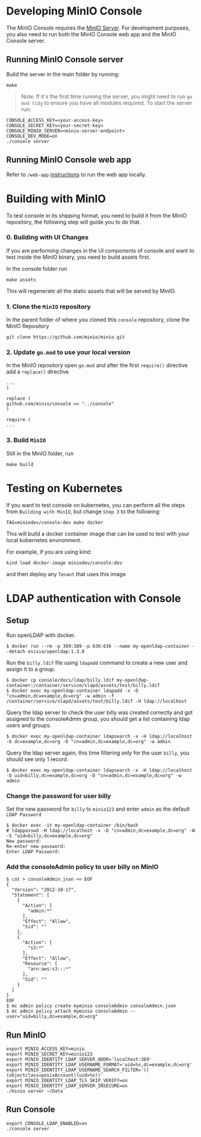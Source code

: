 # Developing MinIO Console

The MinIO Console requires the [MinIO Server](https://github.com/minio/minio). For development purposes, you also need
to run both the MinIO Console web app and the MinIO Console server.

## Running MinIO Console server

Build the server in the main folder by running:

```
make
```

> Note: If it's the first time running the server, you might need to run `go mod tidy` to ensure you have all modules
> required.
> To start the server run:

```
CONSOLE_ACCESS_KEY=<your-access-key>
CONSOLE_SECRET_KEY=<your-secret-key>
CONSOLE_MINIO_SERVER=<minio-server-endpoint>
CONSOLE_DEV_MODE=on
./console server
```

## Running MinIO Console web app

Refer to `/web-app` [instructions](/web-app/README.md) to run the web app locally.

# Building with MinIO

To test console in its shipping format, you need to build it from the MinIO repository, the following step will guide
you to do that.

### 0. Building with UI Changes

If you are performing changes in the UI components of console and want to test inside the MinIO binary, you need to
build assets first.

In the console folder run

```shell
make assets
```

This will regenerate all the static assets that will be served by MinIO.

### 1. Clone the `MinIO` repository

In the parent folder of where you cloned this `console` repository, clone the MinIO Repository

```shell
git clone https://github.com/minio/minio.git
```

### 2. Update `go.mod` to use your local version

In the MinIO repository open `go.mod` and after the first `require()` directive add a `replace()` directive

```
...
)

replace (
github.com/minio/console => "../console"
)

require (
...
```

### 3. Build `MinIO`

Still in the MinIO folder, run

```shell
make build
```

# Testing on Kubernetes

If you want to test console on kubernetes, you can perform all the steps from `Building with MinIO`, but change `Step 3`
to the following:

```shell
TAG=miniodev/console:dev make docker
```

This will build a docker container image that can be used to test with your local kubernetes environment.

For example, if you are using kind:

```shell
kind load docker-image miniodev/console:dev
```

and then deploy any `Tenant` that uses this image

# LDAP authentication with Console

## Setup

Run openLDAP with docker.

```
$ docker run --rm -p 389:389 -p 636:636 --name my-openldap-container --detach osixia/openldap:1.3.0
```

Run the `billy.ldif` file using `ldapadd` command to create a new user and assign it to a group.

```
$ docker cp console/docs/ldap/billy.ldif my-openldap-container:/container/service/slapd/assets/test/billy.ldif
$ docker exec my-openldap-container ldapadd -x -D "cn=admin,dc=example,dc=org" -w admin -f /container/service/slapd/assets/test/billy.ldif -H ldap://localhost
```

Query the ldap server to check the user billy was created correctly and got assigned to the consoleAdmin group, you
should get a list
containing ldap users and groups.

```
$ docker exec my-openldap-container ldapsearch -x -H ldap://localhost -b dc=example,dc=org -D "cn=admin,dc=example,dc=org" -w admin
```

Query the ldap server again, this time filtering only for the user `billy`, you should see only 1 record.

```
$ docker exec my-openldap-container ldapsearch -x -H ldap://localhost -b uid=billy,dc=example,dc=org -D "cn=admin,dc=example,dc=org" -w admin
```

### Change the password for user billy

Set the new password for `billy` to `minio123` and enter `admin` as the default `LDAP Password`

```
$ docker exec -it my-openldap-container /bin/bash
# ldappasswd -H ldap://localhost -x -D "cn=admin,dc=example,dc=org" -W -S "uid=billy,dc=example,dc=org"
New password:
Re-enter new password:
Enter LDAP Password:
```

### Add the consoleAdmin policy to user billy on MinIO

```
$ cat > consoleAdmin.json << EOF
{
  "Version": "2012-10-17",
  "Statement": [
    {
      "Action": [
        "admin:*"
      ],
      "Effect": "Allow",
      "Sid": ""
    },
    {
      "Action": [
        "s3:*"
      ],
      "Effect": "Allow",
      "Resource": [
        "arn:aws:s3:::*"
      ],
      "Sid": ""
    }
  ]
}
EOF
$ mc admin policy create myminio consoleAdmin consoleAdmin.json
$ mc admin policy attach myminio consoleAdmin --user="uid=billy,dc=example,dc=org"
```

## Run MinIO

```
export MINIO_ACCESS_KEY=minio
export MINIO_SECRET_KEY=minio123
export MINIO_IDENTITY_LDAP_SERVER_ADDR='localhost:389'
export MINIO_IDENTITY_LDAP_USERNAME_FORMAT='uid=%s,dc=example,dc=org'
export MINIO_IDENTITY_LDAP_USERNAME_SEARCH_FILTER='(|(objectclass=posixAccount)(uid=%s))'
export MINIO_IDENTITY_LDAP_TLS_SKIP_VERIFY=on
export MINIO_IDENTITY_LDAP_SERVER_INSECURE=on
./minio server ~/Data
```

## Run Console

```
export CONSOLE_LDAP_ENABLED=on
./console server
```
